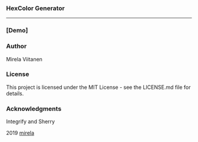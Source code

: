 ### HexColor Generator

---

### [Demo]

### Author

Mirela Viitanen

### License

This project is licensed under the MIT License - see the LICENSE.md file for details.

### Acknowledgments

Integrify and Sherry

2019 [mirela](https://github.com/MirelaViit)
